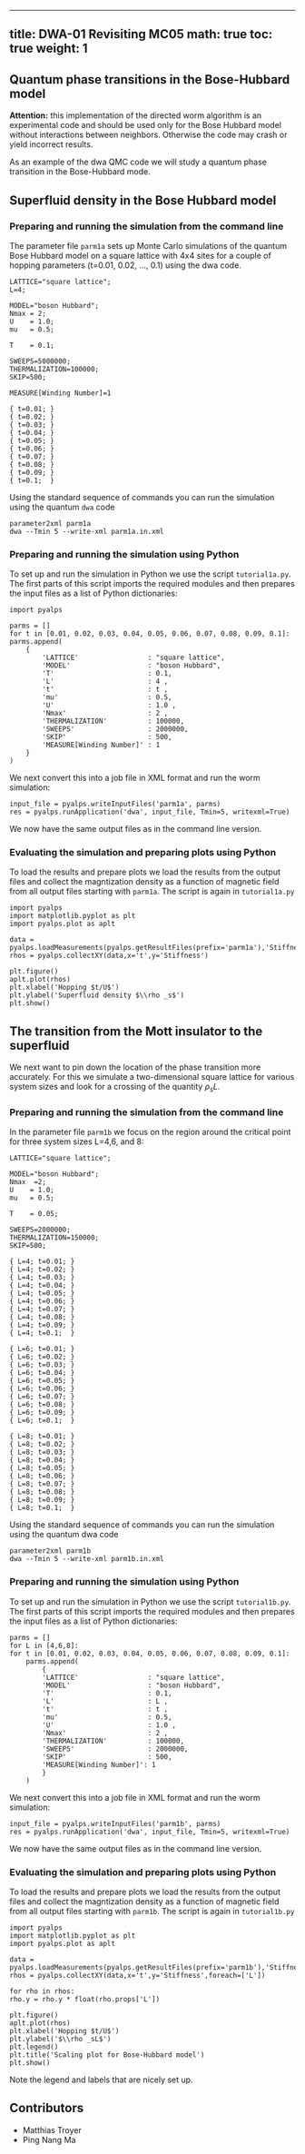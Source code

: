 
---
title: DWA-01 Revisiting MC05
math: true
toc: true
weight: 1
---

## Quantum phase transitions in the Bose-Hubbard model

**Attention:** this implementation of the directed worm algorithm is an experimental code and should be used only for the Bose Hubbard model without interactions between neighbors. Otherwise the code may crash or yield incorrect results.

As an example of the dwa QMC code we will study a quantum phase transition in the Bose-Hubbard mode.

## Superfluid density in the Bose Hubbard model

### Preparing and running the simulation from the command line

The parameter file `parm1a` sets up Monte Carlo simulations of the quantum Bose Hubbard model on a square lattice with 4x4 sites for a couple of hopping parameters (t=0.01, 0.02, ..., 0.1) using the dwa code.

    LATTICE="square lattice";
    L=4;
 
    MODEL="boson Hubbard";
    Nmax = 2;
    U    = 1.0;
    mu   = 0.5;
 
    T    = 0.1;
 
    SWEEPS=5000000;
    THERMALIZATION=100000;
    SKIP=500;
 
    MEASURE[Winding Number]=1
 
    { t=0.01; }
    { t=0.02; }
    { t=0.03; }
    { t=0.04; }
    { t=0.05; }
    { t=0.06; }
    { t=0.07; }
    { t=0.08; }
    { t=0.09; }
    { t=0.1;  }
    
Using the standard sequence of commands you can run the simulation using the quantum `dwa` code

    parameter2xml parm1a
    dwa --Tmin 5 --write-xml parm1a.in.xml
    
### Preparing and running the simulation using Python

To set up and run the simulation in Python we use the script `tutorial1a.py`. The first parts of this script imports the required modules and then prepares the input files as a list of Python dictionaries:

    import pyalps

    parms = []
    for t in [0.01, 0.02, 0.03, 0.04, 0.05, 0.06, 0.07, 0.08, 0.09, 0.1]:
    parms.append(
        { 
            'LATTICE'                 : "square lattice", 
            'MODEL'                   : "boson Hubbard",
            'T'                       : 0.1,
            'L'                       : 4 ,
            't'                       : t ,
            'mu'                      : 0.5,
            'U'                       : 1.0 ,
            'Nmax'                    : 2 ,
            'THERMALIZATION'          : 100000,
            'SWEEPS'                  : 2000000,
            'SKIP'                    : 500,
            'MEASURE[Winding Number]' : 1
        }
    )
    
We next convert this into a job file in XML format and run the worm simulation:

    input_file = pyalps.writeInputFiles('parm1a', parms)
    res = pyalps.runApplication('dwa', input_file, Tmin=5, writexml=True)

We now have the same output files as in the command line version.

### Evaluating the simulation and preparing plots using Python

To load the results and prepare plots we load the results from the output files and collect the magntization density as a function of magnetic field from all output files starting with `parm1a`. The script is again in `tutorial1a.py`

    import pyalps
    import matplotlib.pyplot as plt
    import pyalps.plot as aplt

    data = pyalps.loadMeasurements(pyalps.getResultFiles(prefix='parm1a'),'Stiffness')
    rhos = pyalps.collectXY(data,x='t',y='Stiffness')

    plt.figure()
    aplt.plot(rhos)
    plt.xlabel('Hopping $t/U$')
    plt.ylabel('Superfluid density $\\rho _s$')
    plt.show()

## The transition from the Mott insulator to the superfluid

We next want to pin down the location of the phase transition more accurately. For this we simulate a two-dimensional square lattice for various system sizes and look for a crossing of the quantity $\rho_s L$.

### Preparing and running the simulation from the command line

In the parameter file `parm1b` we focus on the region around the critical point for three system sizes L=4,6, and 8:

    LATTICE="square lattice";

    MODEL="boson Hubbard";
    Nmax  =2;
    U    = 1.0;
    mu   = 0.5;

    T    = 0.05;

    SWEEPS=2000000;
    THERMALIZATION=150000;
    SKIP=500;

    { L=4; t=0.01; }
    { L=4; t=0.02; }
    { L=4; t=0.03; }
    { L=4; t=0.04; }
    { L=4; t=0.05; }
    { L=4; t=0.06; }
    { L=4; t=0.07; }
    { L=4; t=0.08; }
    { L=4; t=0.09; }
    { L=4; t=0.1;  }

    { L=6; t=0.01; }
    { L=6; t=0.02; }
    { L=6; t=0.03; }
    { L=6; t=0.04; }
    { L=6; t=0.05; }
    { L=6; t=0.06; }
    { L=6; t=0.07; }
    { L=6; t=0.08; }
    { L=6; t=0.09; }
    { L=6; t=0.1;  }

    { L=8; t=0.01; }
    { L=8; t=0.02; }
    { L=8; t=0.03; }
    { L=8; t=0.04; }
    { L=8; t=0.05; }
    { L=8; t=0.06; }
    { L=8; t=0.07; }
    { L=8; t=0.08; }
    { L=8; t=0.09; }
    { L=8; t=0.1;  }
    
Using the standard sequence of commands you can run the simulation using the quantum dwa code

    parameter2xml parm1b
    dwa --Tmin 5 --write-xml parm1b.in.xml

### Preparing and running the simulation using Python

To set up and run the simulation in Python we use the script `tutorial1b.py`. The first parts of this script imports the required modules and then prepares the input files as a list of Python dictionaries:

    parms = []
    for L in [4,6,8]:
    for t in [0.01, 0.02, 0.03, 0.04, 0.05, 0.06, 0.07, 0.08, 0.09, 0.1]:
        parms.append(
            {
            'LATTICE'                 : "square lattice",
            'MODEL'                   : "boson Hubbard",
            'T'                       : 0.1,
            'L'                       : L ,
            't'                       : t ,
            'mu'                      : 0.5,
            'U'                       : 1.0 ,
            'Nmax'                    : 2 ,
            'THERMALIZATION'          : 100000,
            'SWEEPS'                  : 2000000,
            'SKIP'                    : 500,
            'MEASURE[Winding Number]': 1
            }
        )
        
We next convert this into a job file in XML format and run the worm simulation:

    input_file = pyalps.writeInputFiles('parm1b', parms)
    res = pyalps.runApplication('dwa', input_file, Tmin=5, writexml=True)

We now have the same output files as in the command line version.

### Evaluating the simulation and preparing plots using Python

To load the results and prepare plots we load the results from the output files and collect the magntization density as a function of magnetic field from all output files starting with `parm1b`. The script is again in `tutorial1b.py`

    import pyalps
    import matplotlib.pyplot as plt
    import pyalps.plot as aplt

    data = pyalps.loadMeasurements(pyalps.getResultFiles(prefix='parm1b'),'Stiffness')
    rhos = pyalps.collectXY(data,x='t',y='Stiffness',foreach=['L'])

    for rho in rhos:
    rho.y = rho.y * float(rho.props['L'])

    plt.figure()
    aplt.plot(rhos)
    plt.xlabel('Hopping $t/U$')
    plt.ylabel('$\\rho _sL$')
    plt.legend()
    plt.title('Scaling plot for Bose-Hubbard model')
    plt.show()

Note the legend and labels that are nicely set up.

## Contributors

- Matthias Troyer
- Ping Nang Ma


